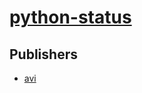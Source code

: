 # [python-status](https://pypi.org/project/python-status)



## Publishers
- [avi](https://pypi.org/user/avi)

